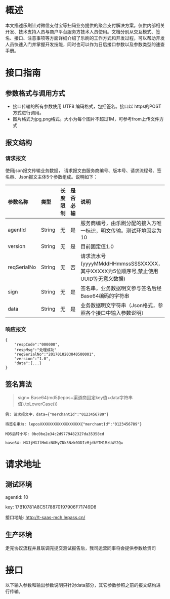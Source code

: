#  概述 #
本文描述乐刷针对微信支付宝等扫码业务提供的聚合支付解决方案。仅供内部相关开发、技术支持人员与商户平台服务方技术人员使用。文档分别从交互模式、签名、接口、注意事项等方面详细介绍了乐刷的工作方式和开发过程，可以帮助开发人员快速入门并掌握开发技能，同时也可以作为日后接口参数以及参数类型的速查手册。
# 接口指南 #
##  参数格式与调用方式 ##
+ 接口传输的所有参数使用 UTF8 编码格式，包括签名。接口以 https的POST方式进行调用。
+ 图片格式为jpg,png格式。大小为每个图片不超过1M，可参考from上传文件方式

##  报文结构 ##
###  请求报文 ###
使用json报文传输业务数据， 请求报文由服务商编号、版本号、请求流程号、签名串、Json报文主体5个参数组成。说明如下：

|参数名称|类型|长度限制|是否必输|说明|
|:---|:---|:---|:---|:---|
|agentId|String|无|是|服务商编号，由乐刷分配的接入方唯一标识，明文传输。测试环境固定为10|
|version|String|无|是|目前固定值1.0|
|reqSerialNo|String|无|否|请求流水号(yyyyMMddHHmmssSSSXXXXX，其中XXXXX为5位顺序号,禁止使用UUID等无意义数据)|
|sign|String|无|是|签名串，业务数据明文参与签名后经Base64编码的字符串|
|data|String|无|是|业务数据明文字符串（Json格式，参照各个接口中输入参数说明）|
###  响应报文 ###
```
{
	"respCode":"000000",
	"respMsg":"处理成功"
	"reqSerialNo":"2017010203040500001",
	"version":"1.0",
	"data":{...}
}
```
##  签名算法 ##
>sign= Base64(md5(lepos+渠道商固定key值+data字符串值).toLowerCase())

	例: 请求报文中，data={"merchantId":"0123456789"}

	待签名串为: leposXXXXXXXXXXXXXXXXXX{"merchantId":"0123456789"}
    
    MD5后转小写: 0bc0be2e34c2d9779482327da35358cd
    
	base64: MGJjMGJlMmUzNGMyZDk3Nzk0ODIzMjdkYTM1MzU4Y2Q=

#  请求地址 #
## 测试环境 ##
agentId: 10

key: 17B10781A8C5178870197906F71749D8

接口地址: http://t-saas-mch.lepass.cn/
## 生产环境 ##
走完协议流程并且联调完提交测试报告后，我司运营同事将会提供参数给贵司



#  接口 #
以下输入参数和输出参数说明只针对data部分，其它参数参照之前的报文结构进行传输。
